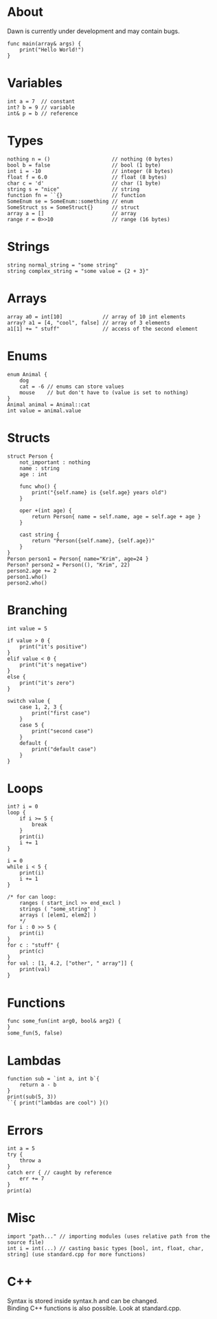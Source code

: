 # About
Dawn is currently under development and may contain bugs.

```dawn
func main(array& args) {
    print("Hello World!")
}
```

# Variables
```dawn
int a = 7  // constant
int? b = 9 // variable
int& p = b // reference
```

# Types
```dawn
nothing n = ()                    // nothing (0 bytes)
bool b = false                    // bool (1 byte)
int i = -10                       // integer (8 bytes)
float f = 6.0                     // float (8 bytes)
char c = 'd'                      // char (1 byte)
string s = "nice"                 // string
function fn = ``{}                // function
SomeEnum se = SomeEnum::something // enum
SomeStruct ss = SomeStruct{}      // struct
array a = []                      // array
range r = 0>>10                   // range (16 bytes)
```

# Strings
```dawn
string normal_string = "some string"
string complex_string = "some value = {2 + 3}"
```

# Arrays
```dawn
array a0 = int[10]             // array of 10 int elements
array? a1 = [4, "cool", false] // array of 3 elements
a1[1] += " stuff"              // access of the second element
```

# Enums
```dawn
enum Animal {
    dog
    cat = -6 // enums can store values
    mouse    // but don't have to (value is set to nothing)
}
Animal animal = Animal::cat
int value = animal.value
```

# Structs
```dawn
struct Person {
    not_important : nothing
    name : string
    age : int

    func who() {
        print("{self.name} is {self.age} years old")
    }

    oper +(int age) {
        return Person{ name = self.name, age = self.age + age }
    }

    cast string {
        return "Person({self.name}, {self.age})"
    }
}
Person person1 = Person{ name="Krim", age=24 }
Person? person2 = Person((), "Krim", 22)
person2.age += 2
person1.who()
person2.who()
```

# Branching
```dawn
int value = 5

if value > 0 {
    print("it's positive")
}
elif value < 0 {
    print("it's negative")
}
else {
    print("it's zero")
}

switch value {
    case 1, 2, 3 {
        print("first case")
    }
    case 5 {
        print("second case")
    }
    default {
        print("default case")
    }
}
```

# Loops
```dawn
int? i = 0
loop {
    if i >= 5 {
        break
    }
    print(i)
    i += 1
}

i = 0
while i < 5 {
    print(i)
    i += 1
}

/* for can loop:
    ranges ( start_incl >> end_excl )
    strings ( "some_string" )
    arrays ( [elem1, elem2] )
    */
for i : 0 >> 5 {
    print(i)
}
for c : "stuff" {
    print(c)
}
for val : [1, 4.2, ["other", " array"]] {
    print(val)
}
```

# Functions
```dawn
func some_fun(int arg0, bool& arg2) {
}
some_fun(5, false)
```

# Lambdas
```dawn
function sub = `int a, int b`{
    return a - b
}
print(sub(5, 3))
``{ print("lambdas are cool") }()
```

# Errors
```dawn
int a = 5
try {
    throw a
}
catch err { // caught by reference
    err += 7
}
print(a)
```

# Misc
```dawn
import "path..." // importing modules (uses relative path from the source file)
int i = int(...) // casting basic types [bool, int, float, char, string] (use standard.cpp for more functions)
```

# C++
Syntax is stored inside syntax.h and can be changed.<br/>
Binding C++ functions is also possible. Look at standard.cpp.<br/>
